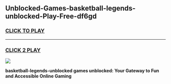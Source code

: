 
## Unblocked-Games-basketball-legends-unblocked-Play-Free-df6gd
<h3>
<a href="https://premium76.site?title=basketball-legends-unblocked&ref=23A">CLICK TO PLAY</a></h3>
<hr>

<h3>
<a href="https://premium76.site?title=basketball-legends-unblocked&ref=23A">CLICK 2 PLAY</a>
  
</h3>

<a href="https://premium76.site?title=basketball-legends-unblocked&ref=23A"><img src="https://clearcache.store/games.png"></a>


**basketball-legends-unblocked games unblocked: Your Gateway to Fun and Accessible Online Gaming**
